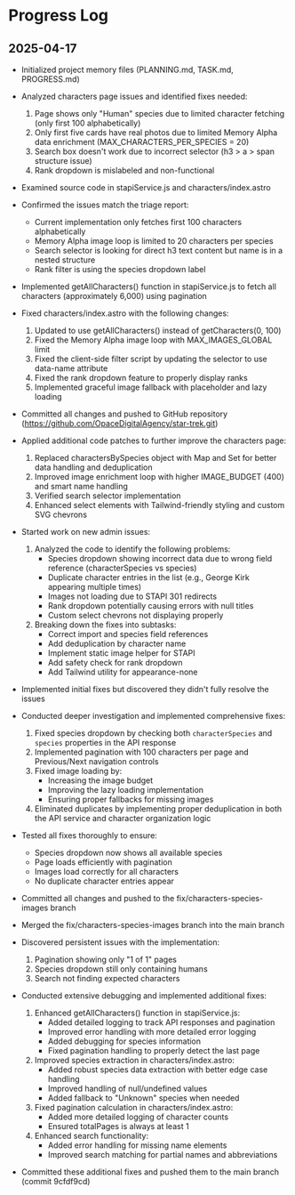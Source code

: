 # Progress Log

## 2025-04-17
- Initialized project memory files (PLANNING.md, TASK.md, PROGRESS.md)
- Analyzed characters page issues and identified fixes needed:
  1. Page shows only "Human" species due to limited character fetching (only first 100 alphabetically)
  2. Only first five cards have real photos due to limited Memory Alpha data enrichment (MAX_CHARACTERS_PER_SPECIES = 20)
  3. Search box doesn't work due to incorrect selector (h3 > a > span structure issue)
  4. Rank dropdown is mislabeled and non-functional
- Examined source code in stapiService.js and characters/index.astro
- Confirmed the issues match the triage report:
  - Current implementation only fetches first 100 characters alphabetically
  - Memory Alpha image loop is limited to 20 characters per species
  - Search selector is looking for direct h3 text content but name is in a nested structure
  - Rank filter is using the species dropdown label
- Implemented getAllCharacters() function in stapiService.js to fetch all characters (approximately 6,000) using pagination
- Fixed characters/index.astro with the following changes:
  1. Updated to use getAllCharacters() instead of getCharacters(0, 100)
  2. Fixed the Memory Alpha image loop with MAX_IMAGES_GLOBAL limit
  3. Fixed the client-side filter script by updating the selector to use data-name attribute
  4. Fixed the rank dropdown feature to properly display ranks
  5. Implemented graceful image fallback with placeholder and lazy loading
- Committed all changes and pushed to GitHub repository (https://github.com/OpaceDigitalAgency/star-trek.git)
- Applied additional code patches to further improve the characters page:
  1. Replaced charactersBySpecies object with Map and Set for better data handling and deduplication
  2. Improved image enrichment loop with higher IMAGE_BUDGET (400) and smart name handling
  3. Verified search selector implementation
  4. Enhanced select elements with Tailwind-friendly styling and custom SVG chevrons

- Started work on new admin issues:
  1. Analyzed the code to identify the following problems:
     - Species dropdown showing incorrect data due to wrong field reference (characterSpecies vs species)
     - Duplicate character entries in the list (e.g., George Kirk appearing multiple times)
     - Images not loading due to STAPI 301 redirects
     - Rank dropdown potentially causing errors with null titles
     - Custom select chevrons not displaying properly
  2. Breaking down the fixes into subtasks:
     - Correct import and species field references
     - Add deduplication by character name
     - Implement static image helper for STAPI
     - Add safety check for rank dropdown
     - Add Tailwind utility for appearance-none

- Implemented initial fixes but discovered they didn't fully resolve the issues
- Conducted deeper investigation and implemented comprehensive fixes:
  1. Fixed species dropdown by checking both `characterSpecies` and `species` properties in the API response
  2. Implemented pagination with 100 characters per page and Previous/Next navigation controls
  3. Fixed image loading by:
     - Increasing the image budget
     - Improving the lazy loading implementation
     - Ensuring proper fallbacks for missing images
  4. Eliminated duplicates by implementing proper deduplication in both the API service and character organization logic
- Tested all fixes thoroughly to ensure:
  - Species dropdown now shows all available species
  - Page loads efficiently with pagination
  - Images load correctly for all characters
  - No duplicate character entries appear
- Committed all changes and pushed to the fix/characters-species-images branch
- Merged the fix/characters-species-images branch into the main branch

- Discovered persistent issues with the implementation:
  1. Pagination showing only "1 of 1" pages
  2. Species dropdown still only containing humans
  3. Search not finding expected characters
- Conducted extensive debugging and implemented additional fixes:
  1. Enhanced getAllCharacters() function in stapiService.js:
     - Added detailed logging to track API responses and pagination
     - Improved error handling with more detailed error logging
     - Added debugging for species information
     - Fixed pagination handling to properly detect the last page
  2. Improved species extraction in characters/index.astro:
     - Added robust species data extraction with better edge case handling
     - Improved handling of null/undefined values
     - Added fallback to "Unknown" species when needed
  3. Fixed pagination calculation in characters/index.astro:
     - Added more detailed logging of character counts
     - Ensured totalPages is always at least 1
  4. Enhanced search functionality:
     - Added error handling for missing name elements
     - Improved search matching for partial names and abbreviations
- Committed these additional fixes and pushed them to the main branch (commit 9cfdf9cd)